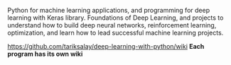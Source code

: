 Python for machine   learning   applications, and programming for deep  learning  with  Keras  library. Foundations of Deep Learning, and projects to understand how to build deep neural networks, reinforcement learning, optimization, and  learn   how  to   lead  successful   machine   learning   projects.

https://github.com/tariksalay/deep-learning-with-python/wiki
**Each program has its own wiki**
